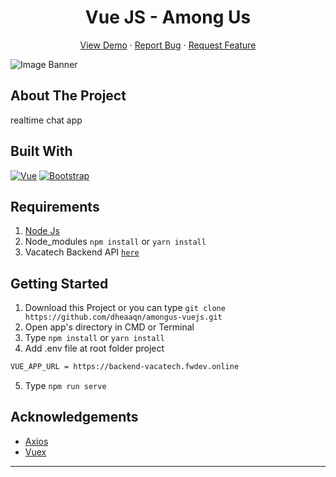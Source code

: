 <h1 align='center'>Vue JS - Among Us</h1>
  <p align="center">
    <a href="https://vacatech.netlify.app/">View Demo</a>
    ·
    <a href="https://github.com/dheaaqn/amongus-vuejs/issues">Report Bug</a>
    ·
    <a href="https://github.com/dheaaqn/amongus-vuejs/issues">Request Feature</a>
  </p>

![Image Banner](https://user-images.githubusercontent.com/59104753/95675629-ec4e4900-0be2-11eb-997a-f6f853e33f5e.jpg)

## About The Project

realtime chat app

## Built With

[![Vue](https://img.shields.io/badge/Vue-v2.6.12-green)](https://github.com/vuejs/vue)
[![Bootstrap](https://img.shields.io/badge/Bootstrap-v4.5.2-blue)](https://github.com/bootstrap-vue/bootstrap-vue)

## Requirements

1. <a href="https://nodejs.org/en/download/">Node Js</a>
2. Node_modules `npm install` or `yarn install`
3. Vacatech Backend API [`here`](https://github.com/dheaaqn/amongus-expressjs)

## Getting Started

1. Download this Project or you can type `git clone https://github.com/dheaaqn/amongus-vuejs.git`
2. Open app's directory in CMD or Terminal
3. Type `npm install` or `yarn install`
4. Add .env file at root folder project

```sh
VUE_APP_URL = https://backend-vacatech.fwdev.online
```

5. Type `npm run serve`

## Acknowledgements

- [Axios](https://www.npmjs.com/package/axios)
- [Vuex](https://vuex.vuejs.org/)

---
